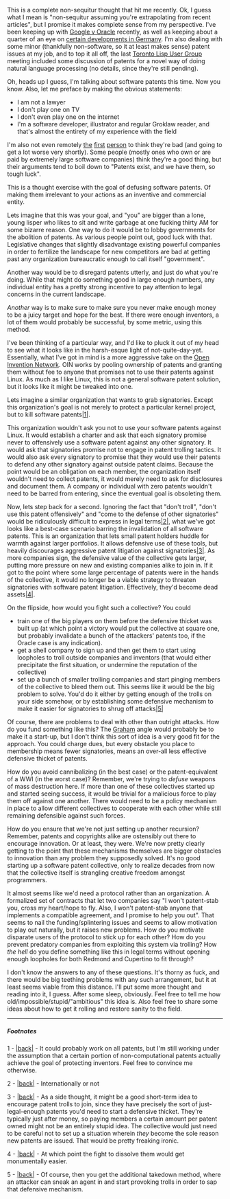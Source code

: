 This is a complete non-sequitur thought that hit me recently. Ok, I guess what I mean is "non-sequitur assuming you're extrapolating from recent articles", but I promise it makes complete sense from my perspective. I've been keeping up with [Google v Oracle](http://www.groklaw.net/) recently, as well as keeping about a quarter of an eye on [certain developments in Germany](http://www.irishtimes.com/newspaper/finance/2012/0412/1224314636761.html). I'm also dealing with some minor (thankfully non-software, so it at least makes sense) patent issues at my job, and to top it all off, the last [Toronto Lisp User Group](http://www.lisptoronto.org/) meeting included some discussion of patents for a novel way of doing natural language processing (no details, since they're still pending).

Oh, heads up I guess, I'm talking about software patents this time. Now you know. Also, let me preface by making the obvious statements:


-   I am not a lawyer
-   I don't play one on TV
-   I don't even play one on the internet
-   I'm a software developer, illustrator and regular Groklaw reader, and that's almost the entirety of my experience with the field


I'm also not even remotely [the](http://progfree.org/Patents/knuth-to-pto.txt) [first](http://www.cl.cam.ac.uk/~mgk25/stallman-patents.html) [person](http://www.youtube.com/watch?v=oRqsdSARrgk) to think they're bad (and going to get a lot worse very shortly). Some people (mostly ones who own or are paid by extremely large software companies) think they're a good thing, but their arguments tend to boil down to "Patents exist, and we have them, so tough luck".

This is a thought exercise with the goal of defusing software patents. Of making them irrelevant to your actions as an inventive and commercial entity.

Lets imagine that this was your goal, and "you" are bigger than a lone, young lisper who likes to sit and write garbage at one fucking thirty AM for some bizarre reason. One way to do it would be to lobby governments for the abolition of patents. As various people point out, good luck with that. Legislative changes that slightly disadvantage existing powerful companies in order to fertilize the landscape for new competitors are bad at getting past any organization bureaucratic enough to call itself "government".

Another way would be to disregard patents utterly, and just do what you're doing. While that might do something good in large enough numbers, any individual entity has a pretty strong incentive to pay attention to legal concerns in the current landscape.

*Another* way is to make sure to make sure you never make enough money to be a juicy target and hope for the best. If there were enough inventors, a lot of them would probably be successful, by some metric, using this method.

I've been thinking of a particular way, and I'd like to pluck it out of my head to see what it looks like in the harsh-esque light of not-quite-day-yet. Essentially, what I've got in mind is a more aggressive take on the [Open Invention Network](http://www.openinventionnetwork.com/). OIN works by pooling ownership of patents and granting them without fee to anyone that promises not to use their patents against Linux. As much as I like Linux, this is not a general software patent solution, but it looks like it might be tweaked into one.

Lets imagine a similar organization that wants to grab signatories. Except this organization's goal is not merely to protect a particular kernel project, but to kill software patents<a name="note-Fri-Apr-13-012416EDT-2012"></a>[|1|](#foot-Fri-Apr-13-012416EDT-2012).

This organization wouldn't ask you not to use your software patents against Linux. It would establish a charter and ask that each signatory promise never to offensively use a software patent against any other signatory. It would ask that signatories promise not to engage in patent trolling tactics. It would also ask every signatory to promise that they would use their patents to defend any other signatory against outside patent claims. Because the point would be an obligation on each member, the organization itself wouldn't need to collect patents, it would merely need to ask for disclosures and document them. A company or individual with zero patents wouldn't need to be barred from entering, since the eventual goal is obsoleting them.

Now, lets step back for a second. Ignoring the fact that "don't troll", "don't use this patent offensively" and "come to the defense of other signatories" would be ridiculously difficult to express in legal terms<a name="note-Fri-Apr-13-012524EDT-2012"></a>[|2|](#foot-Fri-Apr-13-012524EDT-2012), what we've got looks like a best-case scenario barring the invalidation of all software patents. This is an organization that lets small patent holders huddle for warmth against larger portfolios. It allows defensive use of these tools, but heavily discourages aggressive patent litigation against signatories<a name="note-Fri-Apr-13-012548EDT-2012"></a>[|3|](#foot-Fri-Apr-13-012548EDT-2012). As more companies sign, the defensive value of the collective gets larger, putting more pressure on new and existing companies alike to join in. If it got to the point where some large percentage of patents were in the hands of the collective, it would no longer be a viable strategy to threaten signatories with software patent litigation. Effectively, they'd become dead assets<a name="note-Fri-Apr-13-012801EDT-2012"></a>[|4|](#foot-Fri-Apr-13-012801EDT-2012).

On the flipside, how would you fight such a collective? You could


-   train one of the big players on them before the defensive thicket was built up (at which point a victory would put the collective at square one, but probably invalidate a bunch of the attackers' patents too, if the Oracle case is any indication). 
-   get a shell company to sign up and then get them to start using loopholes to troll outside companies and inventors (that would either precipitate the first situation, or undermine the reputation of the collective)
-   set up a bunch of smaller trolling companies and start pinging members of the collective to bleed them out. This seems like it would be the big problem to solve. You'd do it either by getting enough of the trolls on your side somehow, or by establishing some defensive mechanism to make it easier for signatories to shrug off attacks<a name="note-Fri-Apr-13-013130EDT-2012"></a>[|5|](#foot-Fri-Apr-13-013130EDT-2012)


Of course, there are problems to deal with other than outright attacks. How do you fund something like this? The [Graham](http://paulgraham.com/ambitious.html) angle would probably be to make it a start-up, but I don't think this sort of idea is a very good fit for the approach. You could charge dues, but every obstacle you place to membership means fewer signatories, means an over-all less effective defensive thicket of patents.

How do you avoid cannibalizing (in the best case) or the patent-equivalent of a WWI (in the worst case)? Remember, we're trying to *defuse* weapons of mass destruction here. If more than one of these collectives started up and started seeing success, it would be trivial for a malicious force to play them off against one another. There would need to be a policy mechanism in place to allow different collectives to cooperate with each other while still remaining defensible against such forces.

How do you ensure that we're not just setting up another recursion? Remember, patents and copyrights alike are ostensibly out there to encourage innovation. Or at least, they were. We're now pretty clearly getting to the point that these mechanisms themselves are bigger obstacles to innovation than any problem they supposedly solved. It's no good starting up a software patent collective, only to realize decades from now that the collective itself is strangling creative freedom amongst programmers.

It almost seems like we'd need a protocol rather than an organization. A formalized set of contracts that let two companies say "I won't patent-stab you, cross my heart/hope to fly. Also, I won't patent-stab anyone that implements a compatible agreement, and I promise to help you out". That seems to nail the funding/splintering issues and seems to allow motivation to play out naturally, but it raises new problems. How do you motivate disparate users of the protocol to stick up for each other? How do you prevent predatory companies from exploiting this system via trolling? How *the hell* do you define something like this in legal terms without opening enough loopholes for both Redmond and Cupertino to fit through?

I don't know the answers to any of these questions. It's thorny as fuck, and there would be big teething problems with any such arrangement, but it at least seems viable from this distance. I'll put some more thought and reading into it, I guess. After some sleep, obviously. Feel free to tell me how old/impossible/stupid/"ambitious" this idea is. Also feel free to share some ideas about how to get it rolling and restore sanity to the field.

* * *
##### Footnotes
1 - <a name="foot-Fri-Apr-13-012416EDT-2012"></a>[|back|](#note-Fri-Apr-13-012416EDT-2012) - It could probably work on all patents, but I'm still working under the assumption that a certain portion of non-computational patents actually achieve the goal of protecting inventors. Feel free to convince me otherwise.

2 - <a name="foot-Fri-Apr-13-012524EDT-2012"></a>[|back|](#note-Fri-Apr-13-012524EDT-2012) - Internationally or not

3 - <a name="foot-Fri-Apr-13-012548EDT-2012"></a>[|back|](#note-Fri-Apr-13-012548EDT-2012) - As a side thought, it might be a good short-term idea to encourage patent trolls to join, since they have precisely the sort of just-legal-enough patents you'd need to start a defensive thicket. They're typically just after money, so paying members a certain amount per patent owned might not be an entirely stupid idea. The collective would just need to be careful not to set up a situation wherein *they* become the sole reason new patents are issued. That would be pretty freaking ironic.

4 - <a name="foot-Fri-Apr-13-012801EDT-2012"></a>[|back|](#note-Fri-Apr-13-012801EDT-2012) - At which point the fight to dissolve them would get monumentally easier.

5 - <a name="foot-Fri-Apr-13-013130EDT-2012"></a>[|back|](#note-Fri-Apr-13-013130EDT-2012) - Of course, then you get the additional takedown method, where an attacker can sneak an agent in and start provoking trolls in order to sap that defensive mechanism.
